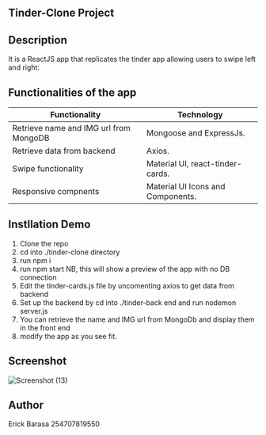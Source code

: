 ## Tinder-Clone Project

## Description
It is a ReactJS app that replicates the tinder app allowing users to swipe left and right:

## Functionalities of the app
Functionality                             |Technology
------------------------------------------|----------------------------------
Retrieve name and IMG url from MongoDB | Mongoose and ExpressJs.
Retrieve data from backend | Axios.
Swipe functionality | Material UI, react-tinder-cards.
Responsive compnents| Material UI Icons and Components.

## Instllation Demo
1. Clone the repo
2. cd into ./tinder-clone directory
3. run npm i
3. run npm start
NB, this will show a preview of the app with no DB connection
4. Edit the tinder-cards.js file by uncomenting axios to get data from backend
5. Set up the backend by cd into ./tinder-back end and run nodemon server.js
6. You can retrieve the name and IMG url from MongoDb and display them in the front end
7. modify the app as you see fit.

## Screenshot
![Screenshot (13)](https://user-images.githubusercontent.com/51229609/210204189-bcb0848a-e315-4c30-a2b1-e1fc3f562e4c.png)

## Author
Erick Barasa
254707819550 
